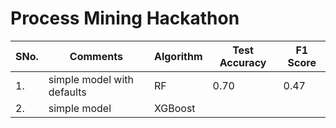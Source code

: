 # Process Mining Hackathon

SNo. | Comments | Algorithm | Test Accuracy | F1 Score |
--- | --- | --- | --- | --- |
1. | simple model with defaults | RF | 0.70 | 0.47  |
2. | simple model | XGBoost
